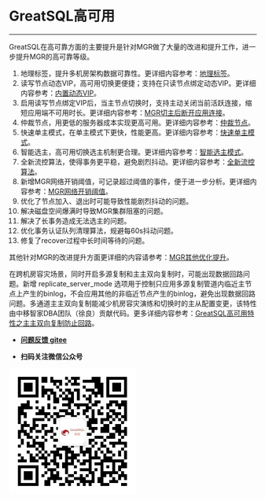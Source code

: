 # GreatSQL高可用
---

GreatSQL在高可靠方面的主要提升是针对MGR做了大量的改进和提升工作，进一步提升MGR的高可靠等级。
1. 地理标签，提升多机房架构数据可靠性。更详细内容参考：[地理标签](./5-2-ha-mgr-zoneid.md)。
1. 读写节点动态VIP，高可用切换更便捷；支持在只读节点绑定动态VIP。更详细内容参考：[内置动态VIP](./5-2-ha-mgr-vip.md)。
1. 启用读写节点绑定VIP后，当主节点切换时，支持主动关闭当前活跃连接，缩短应用端不可用时长。更详细内容参考：[MGR切主后断开应用连接](./5-2-ha-mgr-kill-conn-after-switch.md)。
1. 仲裁节点，用更低的服务器成本实现更高可用。更详细内容参考：[仲裁节点](./5-2-ha-mgr-arbitrator.md)。
1. 快速单主模式，在单主模式下更快，性能更高。更详细内容参考：[快速单主模式](./5-2-ha-mgr-fast-mode.md)。
1. 智能选主，高可用切换选主机制更合理。更详细内容参考：[智能选主模式](./5-2-ha-mgr-election-mode.md)。
1. 全新流控算法，使得事务更平稳，避免剧烈抖动。更详细内容参考：[全新流控算法](./5-2-ha-mgr-new-fc.md)。
1. 新增MGR网络开销阈值，可记录超过阈值的事件，便于进一步分析。更详细内容参考：[MGR网络开销阈值](./5-2-ha-mgr-request-time.md)。
1. 优化了节点加入、退出时可能导致性能剧烈抖动的问题。
1. 解决磁盘空间爆满时导致MGR集群阻塞的问题。
1. 解决了长事务造成无法选主的问题。
1. 优化事务认证队列清理算法，规避每60s抖动问题。
1. 修复了recover过程中长时间等待的问题。

其他针对MGR的改进提升方面更详细的内容请参考：[MGR其他优化提升](./5-2-ha-mgr-improved.md)。

在跨机房容灾场景，同时开启多源复制和主主双向复制时，可能出现数据回路问题。新增 replicate_server_mode 选项用于控制只应用多源复制管道内临近主节点上产生的binlog，不会应用其他的非临近节点产生的binlog，避免出现数据回路问题。多通道主主双向复制能减少机房容灾演练和切换时的主从配置变更，该特性由中移智家DBA团队（徐良）贡献代码。更多详细内容参考：[GreatSQL高可用特性之主主双向复制防止回路](5-2-ha-repl-server-mode.md)。



- **[问题反馈 gitee](https://gitee.com/GreatSQL/GreatSQL-Manual/issues)**

- **扫码关注微信公众号**

![greatsql-wx](../greatsql-wx.jpg)
